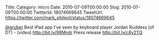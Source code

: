 Title: 
Category: micro
Date: 2010-07-09T00:00:00
Slug: 2010-07-09T00:00:00
TwitterId: 18074669645
TweetUrl: https://twitter.com/mark_philpot/status/18074669645

[@gruber](https://twitter.com/gruber) Best iPad app I've seen by keyboard player Jordan Ruddess (of DT) - (video) http://bit.ly/98Mndr Press release http://bit.ly/c8y2TQ